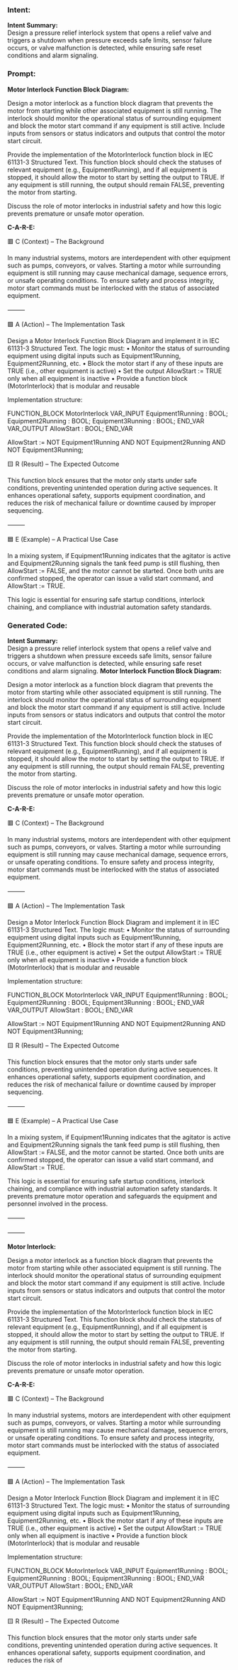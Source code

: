 ### Intent:
**Intent Summary:**  
Design a pressure relief interlock system that opens a relief valve and triggers a shutdown when pressure exceeds safe limits, sensor failure occurs, or valve malfunction is detected, while ensuring safe reset conditions and alarm signaling.

### Prompt:
**Motor Interlock Function Block Diagram:**

Design a motor interlock as a function block diagram that prevents the motor from starting while other associated equipment is still running. The interlock should monitor the operational status of surrounding equipment and block the motor start command if any equipment is still active. Include inputs from sensors or status indicators and outputs that control the motor start circuit.

Provide the implementation of the MotorInterlock function block in IEC 61131-3 Structured Text. This function block should check the statuses of relevant equipment (e.g., EquipmentRunning), and if all equipment is stopped, it should allow the motor to start by setting the output to TRUE. If any equipment is still running, the output should remain FALSE, preventing the motor from starting.

Discuss the role of motor interlocks in industrial safety and how this logic prevents premature or unsafe motor operation.

**C-A-R-E:**

🟥 C (Context) – The Background

In many industrial systems, motors are interdependent with other equipment such as pumps, conveyors, or valves. Starting a motor while surrounding equipment is still running may cause mechanical damage, sequence errors, or unsafe operating conditions. To ensure safety and process integrity, motor start commands must be interlocked with the status of associated equipment.

⸻

🟩 A (Action) – The Implementation Task

Design a Motor Interlock Function Block Diagram and implement it in IEC 61131-3 Structured Text. The logic must:
	•	Monitor the status of surrounding equipment using digital inputs such as Equipment1Running, Equipment2Running, etc.
	•	Block the motor start if any of these inputs are TRUE (i.e., other equipment is active)
	•	Set the output AllowStart := TRUE only when all equipment is inactive
	•	Provide a function block (MotorInterlock) that is modular and reusable

Implementation structure:

FUNCTION_BLOCK MotorInterlock
VAR_INPUT
    Equipment1Running : BOOL;
    Equipment2Running : BOOL;
    Equipment3Running : BOOL;
END_VAR
VAR_OUTPUT
    AllowStart : BOOL;
END_VAR

AllowStart := NOT Equipment1Running AND NOT Equipment2Running AND NOT Equipment3Running;

🟨 R (Result) – The Expected Outcome

This function block ensures that the motor only starts under safe conditions, preventing unintended operation during active sequences. It enhances operational safety, supports equipment coordination, and reduces the risk of mechanical failure or downtime caused by improper sequencing.

⸻

🟦 E (Example) – A Practical Use Case

In a mixing system, if Equipment1Running indicates that the agitator is active and Equipment2Running signals the tank feed pump is still flushing, then AllowStart := FALSE, and the motor cannot be started. Once both units are confirmed stopped, the operator can issue a valid start command, and AllowStart := TRUE.

This logic is essential for ensuring safe startup conditions, interlock chaining, and compliance with industrial automation safety standards.

### Generated Code:
**Intent Summary:**  
Design a pressure relief interlock system that opens a relief valve and triggers a shutdown when pressure exceeds safe limits, sensor failure occurs, or valve malfunction is detected, while ensuring safe reset conditions and alarm signaling.
**Motor Interlock Function Block Diagram:**

Design a motor interlock as a function block diagram that prevents the motor from starting while other associated equipment is still running. The interlock should monitor the operational status of surrounding equipment and block the motor start command if any equipment is still active. Include inputs from sensors or status indicators and outputs that control the motor start circuit.

Provide the implementation of the MotorInterlock function block in IEC 61131-3 Structured Text. This function block should check the statuses of relevant equipment (e.g., EquipmentRunning), and if all equipment is stopped, it should allow the motor to start by setting the output to TRUE. If any equipment is still running, the output should remain FALSE, preventing the motor from starting.

Discuss the role of motor interlocks in industrial safety and how this logic prevents premature or unsafe motor operation.

**C-A-R-E:**

🟥 C (Context) – The Background

In many industrial systems, motors are interdependent with other equipment such as pumps, conveyors, or valves. Starting a motor while surrounding equipment is still running may cause mechanical damage, sequence errors, or unsafe operating conditions. To ensure safety and process integrity, motor start commands must be interlocked with the status of associated equipment.

⸻

🟩 A (Action) – The Implementation Task

Design a Motor Interlock Function Block Diagram and implement it in IEC 61131-3 Structured Text. The logic must:
	•	Monitor the status of surrounding equipment using digital inputs such as Equipment1Running, Equipment2Running, etc.
	•	Block the motor start if any of these inputs are TRUE (i.e., other equipment is active)
	•	Set the output AllowStart := TRUE only when all equipment is inactive
	•	Provide a function block (MotorInterlock) that is modular and reusable

Implementation structure:

FUNCTION_BLOCK MotorInterlock
VAR_INPUT
    Equipment1Running : BOOL;
    Equipment2Running : BOOL;
    Equipment3Running : BOOL;
END_VAR
VAR_OUTPUT
    AllowStart : BOOL;
END_VAR

AllowStart := NOT Equipment1Running AND NOT Equipment2Running AND NOT Equipment3Running;

🟨 R (Result) – The Expected Outcome

This function block ensures that the motor only starts under safe conditions, preventing unintended operation during active sequences. It enhances operational safety, supports equipment coordination, and reduces the risk of mechanical failure or downtime caused by improper sequencing.

⸻

🟦 E (Example) – A Practical Use Case

In a mixing system, if Equipment1Running indicates that the agitator is active and Equipment2Running signals the tank feed pump is still flushing, then AllowStart := FALSE, and the motor cannot be started. Once both units are confirmed stopped, the operator can issue a valid start command, and AllowStart := TRUE.

This logic is essential for ensuring safe startup conditions, interlock chaining, and compliance with industrial automation safety standards. It prevents premature motor operation and safeguards the equipment and personnel involved in the process.

⸻

⸻

**Motor Interlock:**

Design a motor interlock as a function block diagram that prevents the motor from starting while other associated equipment is still running. The interlock should monitor the operational status of surrounding equipment and block the motor start command if any equipment is still active. Include inputs from sensors or status indicators and outputs that control the motor start circuit.

Provide the implementation of the MotorInterlock function block in IEC 61131-3 Structured Text. This function block should check the statuses of relevant equipment (e.g., EquipmentRunning), and if all equipment is stopped, it should allow the motor to start by setting the output to TRUE. If any equipment is still running, the output should remain FALSE, preventing the motor from starting.

Discuss the role of motor interlocks in industrial safety and how this logic prevents premature or unsafe motor operation.

**C-A-R-E:**

🟥 C (Context) – The Background

In many industrial systems, motors are interdependent with other equipment such as pumps, conveyors, or valves. Starting a motor while surrounding equipment is still running may cause mechanical damage, sequence errors, or unsafe operating conditions. To ensure safety and process integrity, motor start commands must be interlocked with the status of associated equipment.

⸻

🟩 A (Action) – The Implementation Task

Design a Motor Interlock Function Block Diagram and implement it in IEC 61131-3 Structured Text. The logic must:
	•	Monitor the status of surrounding equipment using digital inputs such as Equipment1Running, Equipment2Running, etc.
	•	Block the motor start if any of these inputs are TRUE (i.e., other equipment is active)
	•	Set the output AllowStart := TRUE only when all equipment is inactive
	•	Provide a function block (MotorInterlock) that is modular and reusable

Implementation structure:

FUNCTION_BLOCK MotorInterlock
VAR_INPUT
    Equipment1Running : BOOL;
    Equipment2Running : BOOL;
    Equipment3Running : BOOL;
END_VAR
VAR_OUTPUT
    AllowStart : BOOL;
END_VAR

AllowStart := NOT Equipment1Running AND NOT Equipment2Running AND NOT Equipment3Running;

🟨 R (Result) – The Expected Outcome

This function block ensures that the motor only starts under safe conditions, preventing unintended operation during active sequences. It enhances operational safety, supports equipment coordination, and reduces the risk of
